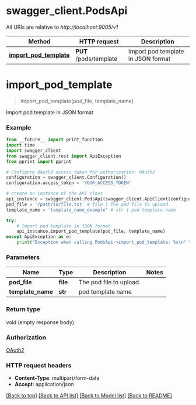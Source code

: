 # swagger_client.PodsApi

All URIs are relative to *http://localhost:9005/v1*

Method | HTTP request | Description
------------- | ------------- | -------------
[**import_pod_template**](PodsApi.md#import_pod_template) | **PUT** /pods/template | Import pod template in JSON format


# **import_pod_template**
> import_pod_template(pod_file, template_name)

Import pod template in JSON format

### Example
```python
from __future__ import print_function
import time
import swagger_client
from swagger_client.rest import ApiException
from pprint import pprint

# Configure OAuth2 access token for authorization: OAuth2
configuration = swagger_client.Configuration()
configuration.access_token = 'YOUR_ACCESS_TOKEN'

# create an instance of the API class
api_instance = swagger_client.PodsApi(swagger_client.ApiClient(configuration))
pod_file = '/path/to/file.txt' # file | The pod file to upload.
template_name = 'template_name_example' # str | pod template name

try:
    # Import pod template in JSON format
    api_instance.import_pod_template(pod_file, template_name)
except ApiException as e:
    print("Exception when calling PodsApi->import_pod_template: %s\n" % e)
```

### Parameters

Name | Type | Description  | Notes
------------- | ------------- | ------------- | -------------
 **pod_file** | **file**| The pod file to upload. | 
 **template_name** | **str**| pod template name | 

### Return type

void (empty response body)

### Authorization

[OAuth2](../README.md#OAuth2)

### HTTP request headers

 - **Content-Type**: multipart/form-data
 - **Accept**: application/json

[[Back to top]](#) [[Back to API list]](../README.md#documentation-for-api-endpoints) [[Back to Model list]](../README.md#documentation-for-models) [[Back to README]](../README.md)

